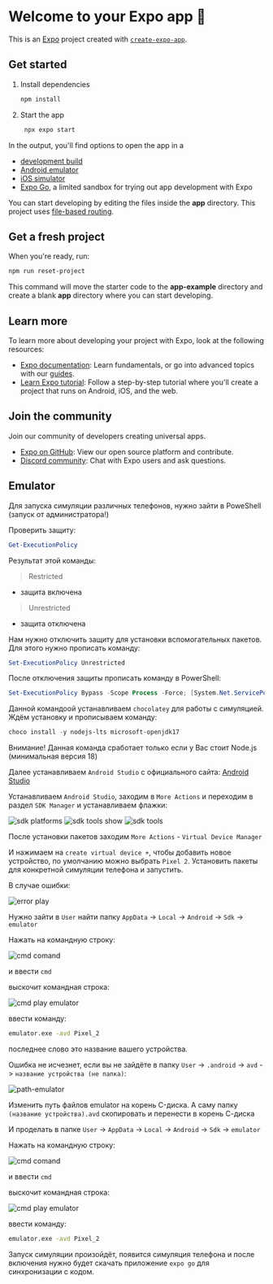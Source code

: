 # Welcome to your Expo app 👋

This is an [Expo](https://expo.dev) project created with [`create-expo-app`](https://www.npmjs.com/package/create-expo-app).

## Get started

1. Install dependencies

   ```bash
   npm install
   ```

2. Start the app

   ```bash
    npx expo start
   ```

In the output, you'll find options to open the app in a

- [development build](https://docs.expo.dev/develop/development-builds/introduction/)
- [Android emulator](https://docs.expo.dev/workflow/android-studio-emulator/)
- [iOS simulator](https://docs.expo.dev/workflow/ios-simulator/)
- [Expo Go](https://expo.dev/go), a limited sandbox for trying out app development with Expo

You can start developing by editing the files inside the **app** directory. This project uses [file-based routing](https://docs.expo.dev/router/introduction).

## Get a fresh project

When you're ready, run:

```bash
npm run reset-project
```

This command will move the starter code to the **app-example** directory and create a blank **app** directory where you can start developing.

## Learn more

To learn more about developing your project with Expo, look at the following resources:

- [Expo documentation](https://docs.expo.dev/): Learn fundamentals, or go into advanced topics with our [guides](https://docs.expo.dev/guides).
- [Learn Expo tutorial](https://docs.expo.dev/tutorial/introduction/): Follow a step-by-step tutorial where you'll create a project that runs on Android, iOS, and the web.

## Join the community

Join our community of developers creating universal apps.

- [Expo on GitHub](https://github.com/expo/expo): View our open source platform and contribute.
- [Discord community](https://chat.expo.dev): Chat with Expo users and ask questions.


## Emulator
Для запуска симуляции различных телефонов, нужно зайти в PoweShell (запуск от администратора!)

Проверить защиту:
``` powershell
Get-ExecutionPolicy
```

Результат этой команды:
> Restricted
- защита включена
> Unrestricted
- защита отключена

Нам нужно отключить защиту для установки вспомогательных пакетов. Для этого нужно прописать команду:
```powershell
Set-ExecutionPolicy Unrestricted
```

После отключения защиты прописать команду в PowerShell:
```powershell
Set-ExecutionPolicy Bypass -Scope Process -Force; [System.Net.ServicePointManager]::SecurityProtocol = [System.Net.ServicePointManager]::SecurityProtocol -bor 3072; iex ((New-Object System.Net.WebClient).DownloadString('https://community.chocolatey.org/install.ps1'))
```
Данной командоой устанавливаем `chocolatey` для работы с симуляцией. Ждём установку и прописываем команду:
```powershell
choco install -y nodejs-lts microsoft-openjdk17
```

Внимание! Данная команда сработает только если у Вас стоит Node.js (минимальная версия 18)

Далее устанавливаем `Android Studio` с официального сайта: <a href="https://developer.android.com/studio?hl=ru" target="_blank">Android Studio</a>

Устанавливаем `Android Studio`, заходим в `More Actions` и переходим в раздел `SDK Manager` и устанавливаем флажки:

<img src="./img/sdkPlatforms.jpg" alt="sdk platforms"/>

<img src="./img/sdkToolsShow.jpg" alt="sdk tools show"/>

<img src="./img/sdkTools.jpg" alt="sdk tools"/>

После установки пакетов заходим `More Actions` - `Virtual Device Manager`

И нажимаем на `create virtual device +`, чтобы добавить новое устройство, по умолчанию можно выбрать `Pixel 2`. Установить пакеты для конкретной симуляции телефона и запустить.

В случае ошибки:

<img src="./img/error-play.jpg" alt="error play"/>

Нужно зайти в `User` найти папку `AppData` -> `Local` -> `Android` -> `Sdk` -> `emulator`

Нажать на командную строку:

<img src='./img/cmd emulator.jpg' alt="cmd comand"/>

и ввести `cmd`

выскочит командная строка:

<img src='./img/cmd-play-emulator.jpg' alt='cmd play emulator'/>

ввести команду:
```cmd
emulator.exe -avd Pixel_2
```
последнее слово это название вашего устройства.

Ошибка не исчезнет, если вы не зайдёте в папку `User` -> `.android` -> `avd` -> `название устройства (не папка)`:

<img src='./img/path-android.jpg' alt='path-emulator' />

Изменить путь файлов emulator на корень C-диска. А саму папку `(название устройства).avd` скопировать и перенести в корень С-диска

И проделать в папке `User` -> `AppData` -> `Local` -> `Android` -> `Sdk` -> `emulator`

Нажать на командную строку:

<img src='./img/cmd emulator.jpg' alt="cmd comand"/>

и ввести `cmd`

выскочит командная строка:

<img src='./img/cmd-play-emulator.jpg' alt='cmd play emulator'/>

ввести команду:
```cmd
emulator.exe -avd Pixel_2
```

Запуск симуляции произойдёт, появится симуляция телефона и после включения нужно будет скачать приложение `expo go` для синхронизации с кодом.
